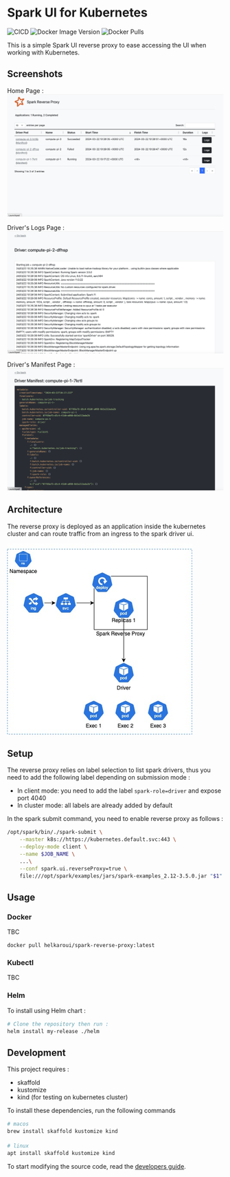 # Spark UI for Kubernetes

![CICD](https://github.com/helkaroui/spark-k8s-reverse-proxy/actions/workflows/release.yml/badge.svg)
![Docker Image Version](https://img.shields.io/docker/v/helkaroui/spark-reverse-proxy)
![Docker Pulls](https://img.shields.io/docker/pulls/helkaroui/spark-reverse-proxy)

This is a simple Spark UI reverse proxy to ease accessing the UI when working with Kubernetes.

## Screenshots

Home Page :
![](docs/screenshot-home.png)

Driver's Logs Page :
![](docs/screenshot-logs.png)

Driver's Manifest Page :
![](docs/screenshot-manifest.png)

## Architecture
The reverse proxy is deployed as an application inside the kubernetes cluster and can route traffic from an ingress to the spark driver ui.

![](docs/diagram.jpg)

## Setup
The reverse proxy relies on label selection to list spark drivers, thus you need to add the following label depending on
submission mode :
- In client mode: you need to add the label `spark-role=driver` and expose port 4040
- In cluster mode: all labels are already added by default

In the spark submit command, you need to enable reverse proxy as follows :
```bash
/opt/spark/bin/./spark-submit \
    --master k8s://https://kubernetes.default.svc:443 \
    --deploy-mode client \
    --name $JOB_NAME \
    ...\
    --conf spark.ui.reverseProxy=true \
    file:///opt/spark/examples/jars/spark-examples_2.12-3.5.0.jar "$1"
```

## Usage
### Docker
TBC
```
docker pull helkaroui/spark-reverse-proxy:latest
```

### Kubectl
TBC


### Helm
To install using Helm chart :
```bash
# Clone the repository then run :
helm install my-release ./helm
```

## Development
This project requires :
- skaffold
- kustomize
- kind (for testing on kubernetes cluster)

To install these dependencies, run the following commands
```bash
# macos
brew install skaffold kustomize kind

# linux
apt install skaffold kustomize kind
```

To start modifying the source code, read the [developers guide](test/README.md).
